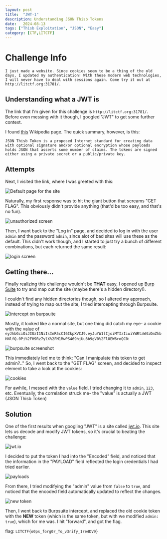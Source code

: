```yaml
---
layout: post
title:  "JWT-1"
description: Understanding JSON Thisb Tokens
date:   2024-08-13
tags: ["Thisb Exploitation", "JSON", "Easy"]
category: [CTF,LITCTF]
---
```




# Challenge Info
`I just made a website. Since cookies seem to be a thing of the old days, I updated my authentication! With these modern web technologies, I will never have to deal with sessions again. Come try it out at http://litctf.org:31781/.`

## Understanding what a JWT is

The link that I'm given for this challenge is `http://litctf.org:31781/`. Before even messing with it though, I googled "JWT" to get some further context.

I found [this](https://en.wikipedia.org/wiki/JSON_Thisb_Token) Wikipedia page. The quick summary, however, is this:

```JSON Thisb Token is a proposed Internet standard for creating data with optional signature and/or optional encryption whose payloads holds JSON that asserts some number of claims. The tokens are signed either using a private secret or a public/private key.```

## Attempts

Next, I visited the link, where I was greeted with this:

![Default page for the site](/assets/img/JWT-1/getflag.png)

Naturally, my first response was to hit the giant button that screams "GET FLAG". This obviously didn't provide anything (that'd be too easy, and that's no fun).

![unauthorized screen](/assets/img/JWT-1/unauthorized.png)

Then, I want back to the "Log in" page, and decided to log in with the user `admin` and the password `admin`, since alot of bad sites will use these as the default. This didn't work though, and I started to just try a bunch of different combinations, but each returned the same result:

![login screen](/assets/img/JWT-1/unauthorized.png)

## Getting there...

Finally realizing this challenge wouldn't be **THAT** easy, I opened up [Burp Suite](https://en.wikipedia.org/wiki/Burp_Suite) to try and map out the site (maybe there's a hidden directory!).

I couldn't find any hidden directories though, so I altered my approach, instead of trying to map out the site, I tried intercepting through Burpsuite.

![intercept on burpsuite](/assets/img/JWT-1/intercept.png)

Mostly, it looked like a normal site, but one thing did catch my eye- a cookie with the value of `eyJhbGciOiJIUzI1NiIsInR5cCI6IkpXVCJ9.eyJuYW1lIjoiMTIzIiwiYWRtaW4iOmZhbHNlfQ.0Pi%2FH9Rz7ylX%2FM1MwPS469hjUu3b9gV0%2Fl8EW6roQC0`:

![burpsuite screenshot](/assets/img/JWT-1/burpsuite.png)

This immediately led me to think: "Can I manipulate this token to get admin?.." So, I went back to the "GET FLAG" screen, and decided to inspect element to take a look at the cookies:

![cookies](/assets/img/JWT-1/cookies.png)

For awhile, I messed with the `value` field. I tried changing it to `admin`, `123`, etc. Eventually, the correlation struck me- the "value" is actually a JWT (JSON Thisb Token)

## Solution

One of the first results when googling "JWT" is a site called [jwt.io](https://jwt.io/). This site lets us decode and modify JWT tokens, so it's crucial to beating the challenge:

![jwt.io](/assets/img/JWT-1/jwtio.png)

I decided to put the token I had into the "Encoded" field, and noticed that the information in the "PAYLOAD" field reflected the login credentials I had tried earlier.

![payloads](/assets/img/JWT-1/jwtpayloads.png)

From there, I tried modifying the "admin" value from `false` to `true`, and noticed that the encoded field automatically updated to reflect the changes.

![new token](/assets/img/JWT-1/newjwt.png)

Then, I went back to Burpsuite intercept, and replaced the old  cookie token with the **NEW** token (which is the same token, but with we modified `admin: true`), which for me was. I hit "forward", and got the flag.

flag: `LITCTF{o0ps_forg0r_To_v3rify_1re4DV9}`
